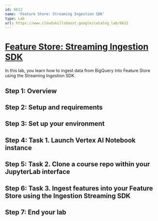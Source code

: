```yaml
---
id: 6612
name: 'Feature Store: Streaming Ingestion SDK'
type: Lab
url: https://www.cloudskillsboost.google/catalog_lab/6612
---
```


# [Feature Store: Streaming Ingestion SDK](https://www.cloudskillsboost.google/catalog_lab/6612)

In this lab, you learn how to ingest data from BigQuery into Feature Store using the Streaming Ingestion SDK.

## Step 1: Overview

## Step 2: Setup and requirements

## Step 3: Set up your environment

## Step 4: Task 1. Launch Vertex AI Notebook instance

## Step 5: Task 2. Clone a course repo within your JupyterLab interface

## Step 6: Task 3. Ingest features into your Feature Store using the Ingestion Streaming SDK

## Step 7: End your lab
